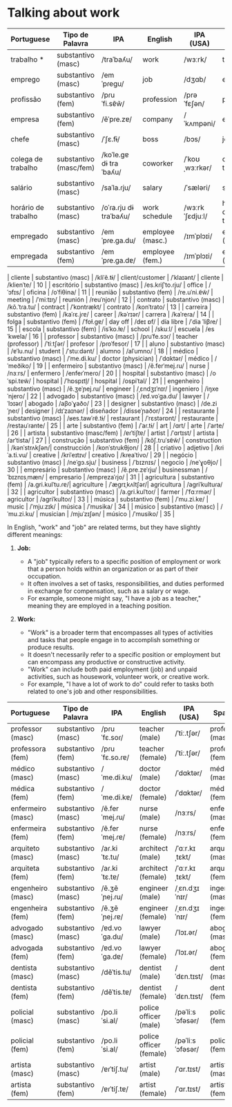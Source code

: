 
# Talking about work


| Portuguese  | Tipo de Palavra    | IPA              | English              | IPA (USA)      | Spanish       | Spanish IPA        | No. |
|-------------|--------------------|------------------|----------------------|---------------|---------------|--------------------|-----|
| trabalho   *| substantivo (masc) | /traˈbaʎu/      | work                 | /wɜːrk/       | trabajo       | /traˈba.xo/     |2136|
| emprego           | substantivo (masc) | /emˈpɾeɡu/      | job                  | /dʒɑb/        | empleo        | /emˈpleo/       | 2   |
| profissão         | substantivo (fem)  | /pɾuˈfi.sɐ̃w̃/   | profession           | /prəˈfɛʃən/   | profesión     | /pɾofeˈsjon/    | 3   |
| empresa           | substantivo (fem)  | /ẽˈpɾe.zɐ/      | company              | /ˈkʌmpəni/    | empresa       | /emˈpɾesa/      | 4   |
| chefe             | substantivo (masc) | /ˈʃɛ.fɨ/        | boss                 | /bɔs/         | jefe          | /ˈxefe/         | 5   |
| colega de trabalho| substantivo (masc/fem) | /koˈle.ɡɐ dɨ traˈbaʎu/ | coworker         | /ˈkoʊˌwɜːrkər/| colega de trabajo | /koˈleɣa ðe traˈba.xo/ | 6   |
| salário           | substantivo (masc) | /saˈla.ɾju/     | salary               | /ˈsæləri/     | salario       | /saˈlaɾjo/      | 7   |
| horário de trabalho| substantivo (masc) | /oˈɾa.ɾju dɨ traˈbaʎu/ | work schedule   | /wɜːrk ˈʃɛdjuːl/ | horario de trabajo | /oˈɾaɾjo ðe traˈba.xo/ | 8   |
| empregado   | substantivo (masc) | /emˈpɾe.ɡa.du/   | employee (masc.)  | /ɪmˈplɔɪi/    | empleado (masc.)  | /emˈpleaðo/      |2135|
| empregada   | substantivo (fem)  | /emˈpɾe.ɡa.dɐ/   | employee (fem.)   | /ɪmˈplɔɪi/    | empleada (fem.)   | /emˈpleaða/      |2135|

| cliente           | substantivo (masc) | /kliˈẽ.tɨ/      | client/customer      | /ˈklaɪənt/    | cliente       | /klienˈte/     | 10  |
| escritório        | substantivo (masc) | /es.kɾiʃˈto.ɾju/ | office               | /ˈɔfɪs/       | oficina       | /oˈfiθina/      | 11  |
| reunião           | substantivo (fem)  | /re.uˈni.ɐ̃w̃/   | meeting              | /ˈmiːtɪŋ/      | reunión       | /reuˈnjon/      | 12  |
| contrato          | substantivo (masc) | /kõ.ˈtɾa.tu/     | contract             | /ˈkɒntrækt/   | contrato      | /konˈtɾato/     | 13  |
| carreira          | substantivo (fem)  | /kaˈɾɛ.jɾɐ/     | career               | /kəˈrɪər/     | carrera       | /kaˈreɾa/       | 14  |
| folga             | substantivo (fem)  | /ˈfoɫ.ɡɐ/       | day off              | /deɪ ɒf/       | día libre     | /ˈdia ˈliβɾe/  | 15  |
| escola            | substantivo (fem)  | /isˈko.ɫɐ/      | school               | /skuːl/       | escuela       | /esˈkwela/      | 16  |
| professor         | substantivo (masc) | /pɾuˈfe.sɔɾ/     | teacher (professor) | /ˈtiːtʃər/    | profesor      | /pɾoˈfesor/     | 17  |
| aluno             | substantivo (masc) | /ɐˈlu.nu/        | student              | /ˈstuːdənt/   | alumno        | /alˈumno/       | 18  |
| médico            | substantivo (masc) | /ˈme.di.ku/      | doctor (physician)  | /ˈdɑktər/     | médico        | /ˈmeðiko/       | 19  |
| enfermeiro        | substantivo (masc) | /ẽ.ferˈmej.ɾu/  | nurse                | /nɜːrs/       | enfermero     | /enfeɾˈmeɾo/    | 20  |
| hospital          | substantivo (masc) | /oˈspi.tɐw̃/     | hospital             | /ˈhɒspɪtl̩/   | hospital      | /ospiˈtal/      | 21  |
| engenheiro        | substantivo (masc) | /ẽ.ʒeˈɲej.ɾu/   | engineer             | /ˌɛndʒɪˈnɪr/  | ingeniero     | /iŋxeˈnjero/    | 22  |
| advogado          | substantivo (masc) | /ɐd.voˈɡa.du/    | lawyer               | /ˈlɔɪər/      | abogado       | /aβoˈɣaðo/      | 23  |
| designer          | substantivo (masc) | /de.ziˈɲeɾ/      | designer             | /dɪˈzaɪnər/   | diseñador     | /disseˈɲaðor/   | 24  |
| restaurante       | substantivo (masc) | /ʁes.tawˈɾɐ̃.tɨ/ | restaurant           | /ˈrɛstərɒnt/  | restaurante   | /restauˈɾante/ | 25  |
| arte              | substantivo (fem)  | /ˈaɾ.tɨ/         | art                  | /ɑrt/         | arte          | /ˈarte/         | 26  |
| artista           | substantivo (masc/fem) | /ɐɾˈtiʃtɐ/  | artist               | /ˈɑrtɪst/     | artista       | /arˈtista/      | 27  |
| construção        | substantivo (fem)  | /kõʃ.tɾuˈsɐ̃w̃/ | construction         | /kənˈstrʌkʃən/| construcción  | /konˈstɾukθjon/ | 28  |
| criativo          | adjetivo           | /kɾiˈa.ti.vu/    | creative             | /kriˈeɪtɪv/   | creativo      | /kɾeaˈtivo/     | 29  |
| negócio           | substantivo (masc) | /neˈɡɔ.sju/      | business             | /ˈbɪznɪs/     | negocio       | /neˈɣoθjo/      | 30  |
| empresário        | substantivo (masc) | /ẽ.pre.zɐˈɾju/  | businessman          | /ˈbɪznɪsˌmæn/ | empresario    | /emprezaˈɾjo/  | 31  |
| agricultura       | substantivo (fem)  | /a.ɡri.kulˈtu.ɾɐ/| agriculture          | /ˈæɡrɪˌkʌltʃər/| agricultura   | /aɡriˈkultuɾa/ | 32  |
| agricultor        | substantivo (masc) | /a.ɡri.kulˈtoɾ/  | farmer               | /ˈfɑːrmər/    | agricultor    | /aɡriˈkultoɾ/  | 33  |
| música            | substantivo (fem)  | /ˈmu.zi.kɐ/      | music                | /ˈmjuːzɪk/    | música        | /ˈmusika/       | 34  |
| músico            | substantivo (masc) | /ˈmu.zi.ku/      | musician             | /mjuˈzɪʃən/   | músico        | /ˈmusiko/       | 35  |


In English, "work" and "job" are related terms, but they have slightly different meanings:

1. **Job:**
   - A "job" typically refers to a specific position of employment or work that a person holds within an organization or as part of their occupation.
   - It often involves a set of tasks, responsibilities, and duties performed in exchange for compensation, such as a salary or wage.
   - For example, someone might say, "I have a job as a teacher," meaning they are employed in a teaching position.

2. **Work:**
   - "Work" is a broader term that encompasses all types of activities and tasks that people engage in to accomplish something or produce results.
   - It doesn't necessarily refer to a specific position or employment but can encompass any productive or constructive activity.
   - "Work" can include both paid employment (job) and unpaid activities, such as housework, volunteer work, or creative work.
   - For example, "I have a lot of work to do" could refer to tasks both related to one's job and other responsibilities.


| Portuguese      | Tipo de Palavra  | IPA             | English            | IPA (USA)    | Spanish       | Spanish IPA      | No. |
|-----------------|------------------|-----------------|--------------------|-------------|---------------|------------------|-----|
| professor (masc)| substantivo (masc) | /pɾuˈfɛ.soɾ/  | teacher (male)    | /ˈtiː.tʃər/ | profesor (masc)| /pɾo.feˈsoɾ/ |     |
| professora (fem)| substantivo (fem) | /pɾuˈfɛ.so.ɾɐ/ | teacher (female)  | /ˈtiː.tʃər/ | profesora (fem)| /pɾo.feˈso.ɾa/ |     |
| médico (masc)   | substantivo (masc) | /ˈme.di.ku/     | doctor (male)     | /ˈdɑktər/   | médico (masc)  | /ˈmeðiko/      |     |
| médica (fem)    | substantivo (fem) | /ˈme.di.kɐ/     | doctor (female)   | /ˈdɑktər/   | médica (fem)   | /ˈmeðika/      |     |
| enfermeiro (masc)| substantivo (masc) | /ẽ.ferˈmej.ɾu/ | nurse (male)      | /nɜːrs/     | enfermero (masc)| /enfeɾˈmeɾo/   |     |
| enfermeira (fem)| substantivo (fem) | /ẽ.ferˈmej.ɾɐ/ | nurse (female)    | /nɜːrs/     | enfermera (fem)| /enfeɾˈmeɾa/   |     |
| arquiteto (masc)| substantivo (masc) | /aɾ.kiˈtɛ.tu/  | architect (male)  | /ˈɑːr.kɪˌtɛkt/ | arquitecto (masc)| /ar.kiˈtek.to/ |     |
| arquiteta (fem)| substantivo (fem) | /aɾ.kiˈtɛ.tɐ/  | architect (female)| /ˈɑːr.kɪˌtɛkt/ | arquitecta (fem)| /ar.kiˈtek.ta/ |     |
| engenheiro (masc)| substantivo (masc) | /ẽ.ʒẽˈɲej.ɾu/ | engineer (male)   | /ˌɛn.dʒɪˈnɪr/ | ingeniero (masc)| /in.xeˈnjeɾo/  |     |
| engenheira (fem)| substantivo (fem) | /ẽ.ʒẽˈɲej.ɾɐ/ | engineer (female) | /ˌɛn.dʒɪˈnɪr/ | ingeniera (fem)| /in.xeˈnjeɾa/  |     |
| advogado (masc) | substantivo (masc) | /ɐd.voˈɡa.du/  | lawyer (male)     | /ˈlɔɪ.ər/   | abogado (masc) | /a.boˈɣa.ðo/   |     |
| advogada (fem)  | substantivo (fem) | /ɐd.voˈɡa.dɐ/  | lawyer (female)   | /ˈlɔɪ.ər/   | abogada (fem)  | /a.boˈɣa.ða/   |     |
| dentista (masc) | substantivo (masc) | /dẽˈtis.tu/    | dentist (male)    | /ˈdɛn.tɪst/ | dentista (masc)| /denˈtista/    |     |
| dentista (fem)  | substantivo (fem) | /dẽˈtis.tɐ/    | dentist (female)  | /ˈdɛn.tɪst/ | dentista (fem) | /denˈtista/    |     |
| policial (masc) | substantivo (masc) | /po.liˈsi.al/  | police officer (male) | /pəˈliːs ˈɔfəsər/ | policía (fem) | /po.liˈsia/ | |
| policial (fem)  | substantivo (fem) | /po.liˈsi.al/  | police officer (female) | /pəˈliːs ˈɔfəsər/ | policía (fem) | /po.liˈsia/ | |
| artista (masc)  | substantivo (masc) | /ɐɾˈtiʃ.tu/    | artist (male)     | /ˈɑr.tɪst/   | artista (masc) | /arˈtista/     |     |
| artista (fem)   | substantivo (fem) | /ɐɾˈtiʃ.tɐ/    | artist (female)   | /ˈɑr.tɪst/   | artista (fem)  | /arˈtista/     |     |

